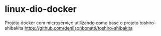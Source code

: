 # linux-dio-docker
Projeto docker com microserviço utilizando como base o projeto toshiro-shibakita https://github.com/denilsonbonatti/toshiro-shibakita

